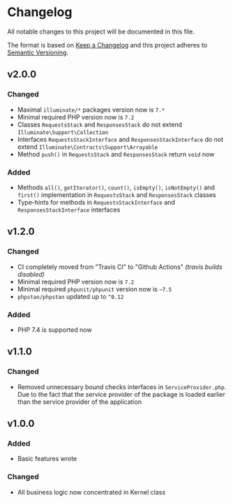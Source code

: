 # Changelog

All notable changes to this project will be documented in this file.

The format is based on [Keep a Changelog][keepachangelog] and this project adheres to [Semantic Versioning][semver].

## v2.0.0

### Changed

- Maximal `illuminate/*` packages version now is `7.*`
- Minimal required PHP version now is `7.2`
- Classes `RequestsStack` and `ResponsesStack` do not extend `Illuminate\Support\Collection`
- Interfaces `RequestsStackInterface` and `ResponsesStackInterface` do not extend `Illuminate\Contracts\Support\Arrayable`
- Method `push()` in `RequestsStack` and `ResponsesStack` return `void` now

### Added

- Methods `all()`, `getIterator()`, `count()`, `isEmpty()`, `isNotEmpty()` and `first()` implementation in `RequestsStack` and `ResponsesStack` classes
- Type-hints for methods in `RequestsStackInterface` and `ResponsesStackInterface` interfaces

## v1.2.0

### Changed

- CI completely moved from "Travis CI" to "Github Actions" _(travis builds disabled)_
- Minimal required PHP version now is `7.2`
- Minimal required `phpunit/phpunit` version now is `~7.5`
- `phpstan/phpstan` updated up to `^0.12`

### Added

- PHP 7.4 is supported now

## v1.1.0

### Changed

- Removed unnecessary bound checks interfaces in `ServiceProvider.php`. Due to the fact that the service provider of the package is loaded earlier than the service provider of the application

## v1.0.0

### Added

- Basic features wrote

### Changed

- All business logic now concentrated in Kernel class

[keepachangelog]:https://keepachangelog.com/en/1.0.0/
[semver]:https://semver.org/spec/v2.0.0.html

